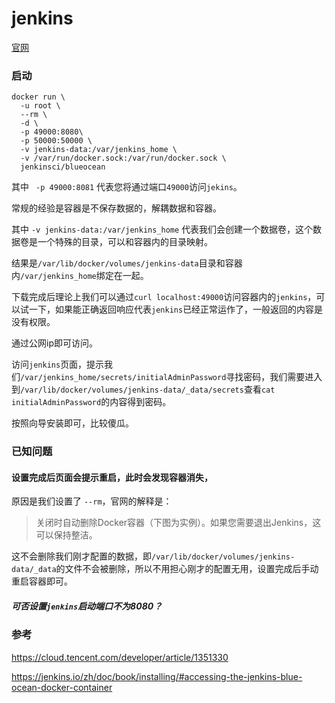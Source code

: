 # jenkins

[官网](https://jenkins.io/zh/doc/book/installing/#accessing-the-jenkins-blue-ocean-docker-container)

### 启动

```shell
docker run \
  -u root \
  --rm \
  -d \
  -p 49000:8080\
  -p 50000:50000 \
  -v jenkins-data:/var/jenkins_home \
  -v /var/run/docker.sock:/var/run/docker.sock \
  jenkinsci/blueocean
```


其中 ` -p 49000:8081` 代表您将通过端口`49000`访问`jekins`。

常规的经验是容器是不保存数据的，解耦数据和容器。

其中 `-v jenkins-data:/var/jenkins_home` 代表我们会创建一个数据卷，这个数据卷是一个特殊的目录，可以和容器内的目录映射。


结果是`/var/lib/docker/volumes/jenkins-data`目录和容器内`/var/jenkins_home`绑定在一起。

下载完成后理论上我们可以通过`curl localhost:49000`访问容器内的`jenkins`，可以试一下，如果能正确返回响应代表`jenkins`已经正常运作了，一般返回的内容是没有权限。

通过公网ip即可访问。

访问`jenkins`页面，提示我们`/var/jenkins_home/secrets/initialAdminPassword`寻找密码，我们需要进入到`/var/lib/docker/volumes/jenkins-data/_data/secrets`查看` cat initialAdminPassword `的内容得到密码。

按照向导安装即可，比较傻瓜。

### 已知问题


####  设置完成后页面会提示重启，此时会发现容器消失，

原因是我们设置了 ` --rm `，官网的解释是：

> 关闭时自动删除Docker容器（下图为实例）。如果您需要退出Jenkins，这可以保持整洁。

这不会删除我们刚才配置的数据，即`/var/lib/docker/volumes/jenkins-data/_data`的文件不会被删除，所以不用担心刚才的配置无用，设置完成后手动重启容器即可。


##### 可否设置`jenkins`启动端口不为8080？


### 参考

https://cloud.tencent.com/developer/article/1351330

<https://jenkins.io/zh/doc/book/installing/#accessing-the-jenkins-blue-ocean-docker-container>

